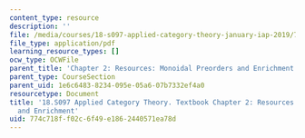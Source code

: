 ```yaml
---
content_type: resource
description: ''
file: /media/courses/18-s097-applied-category-theory-january-iap-2019/774c718ff02c6f49e1862440571ea78d_18-s097iap19ch2.pdf
file_type: application/pdf
learning_resource_types: []
ocw_type: OCWFile
parent_title: 'Chapter 2: Resources: Monoidal Preorders and Enrichment'
parent_type: CourseSection
parent_uid: 1e6c6483-8234-095e-05a6-07b7332ef4a0
resourcetype: Document
title: '18.S097 Applied Category Theory. Textbook Chapter 2: Resources: Monoidal Preorders
  and Enrichment'
uid: 774c718f-f02c-6f49-e186-2440571ea78d
---
```

